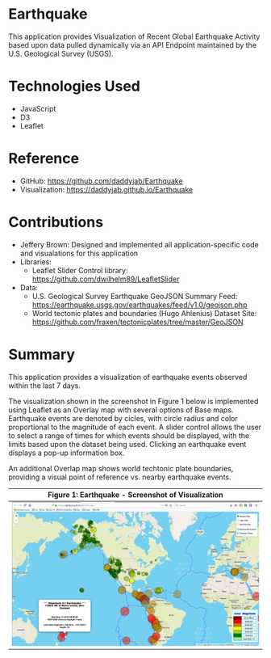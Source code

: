 # Earthquake

This application provides Visualization of Recent Global Earthquake Activity based upon data pulled dynamically via an API Endpoint maintained by the U.S. Geological Survey (USGS).

# Technologies Used

* JavaScript
* D3
* Leaflet

# Reference

* GitHub: https://github.com/daddyjab/Earthquake
* Visualization: https://daddyjab.github.io/Earthquake

# Contributions

* Jeffery Brown: Designed and implemented all application-specific code and visualations for this application
* Libraries:
    * Leaflet Slider Control library: https://github.com/dwilhelm89/LeafletSlider
* Data:
    * U.S. Geological Survey Earthquake GeoJSON Summary Feed: https://earthquake.usgs.gov/earthquakes/feed/v1.0/geojson.php
    * World tectonic plates and boundaries (Hugo Ahlenius) Dataset Site: https://github.com/fraxen/tectonicplates/tree/master/GeoJSON

# Summary

This application provides a visualization of earthquake events observed within the last 7 days.

The visualization shown in the screenshot in Figure 1 below is implemented using Leaflet as an Overlay map with several options of Base maps.  Earthquake events are denoted by cicles, with circle radius and color proportional to the magnitude of each event.  A slider control allows the user to select a range of times for which events should be displayed, with the limits based upon the dataset being used.  Clicking an earthquake event displays a pop-up information box.

An additional Overlap map shows world techtonic plate boundaries, providing a visual point of reference vs. nearby earthquake events.  

| Figure 1: Earthquake - Screenshot of Visualization |
|----------|
| ![Earthquake - Screenshot of Visualization](docs/Earthquate-Screenshot_of_Visualization.png "Figure 1: Earthquake - Screenshot of Visualization") |
